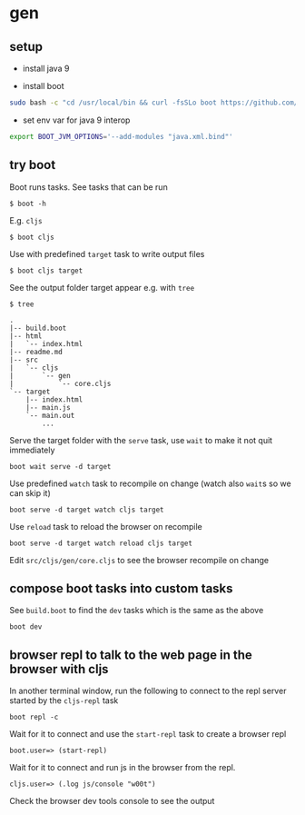 # gen

## setup

- install java 9

- install boot

```bash
sudo bash -c "cd /usr/local/bin && curl -fsSLo boot https://github.com/boot-clj/boot-bin/releases/download/latest/boot.sh && chmod 755 boot"
```

- set env var for java 9 interop

```bash
export BOOT_JVM_OPTIONS='--add-modules "java.xml.bind"'
```

## try boot

Boot runs tasks. See tasks that can be run

```
$ boot -h
```

E.g. `cljs`

```
$ boot cljs
```

Use with predefined `target` task to write output files

```
$ boot cljs target
```

See the output folder target appear e.g. with `tree`

```
$ tree

.
|-- build.boot
|-- html
|   `-- index.html
|-- readme.md
|-- src
|   `-- cljs
|       `-- gen
|           `-- core.cljs
`-- target
    |-- index.html
    |-- main.js
    `-- main.out
        ...

```

Serve the target folder with the `serve` task, use `wait` to make it not quit immediately

```
boot wait serve -d target
```

Use predefined `watch` task to recompile on change (watch also `wait`s so we can skip it)

```
boot serve -d target watch cljs target
```

Use `reload` task to reload the browser on recompile

```
boot serve -d target watch reload cljs target
```

Edit `src/cljs/gen/core.cljs` to see the browser recompile on change

## compose boot tasks into custom tasks

See `build.boot` to find the `dev` tasks which is the same as the above

```
boot dev
```

## browser repl to talk to the web page in the browser with cljs

In another terminal window, run the following to connect to the repl server
started by the `cljs-repl` task

```
boot repl -c
```

Wait for it to connect and use the `start-repl` task to create a browser repl

```
boot.user=> (start-repl)
```

Wait for it to connect and run js in the browser from the repl.

```
cljs.user=> (.log js/console "w00t")
```

Check the browser dev tools console to see the output